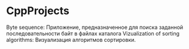 # CppProjects
Byte sequence:
Приложение, предназначенное для поиска заданной последовательности байт в файлах каталога
Vizualization of sorting algorithms:
Визуализация алгоритмов сортировки.
